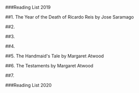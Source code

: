 ###Reading List 2019

##1. The Year of the Death of Ricardo Reis by Jose Saramago

##2.

##3.

##4.

##5. The Handmaid's Tale by Margaret Atwood

##6. The Testaments by Margaret Atwood

##7.

###Reading List 2020
